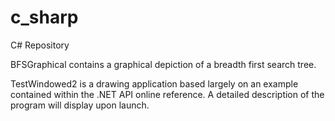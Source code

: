 # c_sharp
C# Repository

BFSGraphical contains a graphical depiction of a breadth first search tree.

TestWindowed2 is a drawing application based largely on an example contained within
the .NET API online reference. A detailed description of the program will display
upon launch.